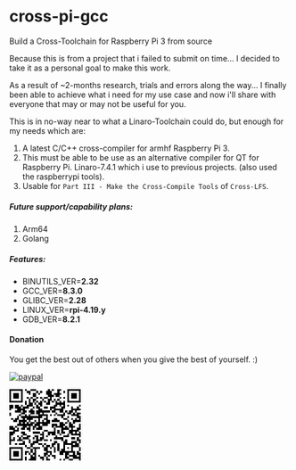 # cross-pi-gcc
Build a Cross-Toolchain for Raspberry Pi 3 from source

Because  this is from a project that i failed to submit on time... I decided to take it as a personal goal to make this work.

As a result of ~2-months research, trials and errors along the way... I finally been able to achieve what i need for my use case
 and now i'll share with everyone that may or may not be useful for you.
 
This is in no-way near to what a Linaro-Toolchain could do, but enough for my needs which are:
  1. A latest C/C++ cross-compiler for armhf Raspberry Pi 3.
  2. This must be able to be use as an alternative compiler for QT for Raspberry Pi. Linaro-7.4.1 which i use to previous projects.
    (also used the raspberrypi tools).
  3. Usable for `Part III - Make the Cross-Compile Tools` of `Cross-LFS`.
  
##### Future support/capability plans:
  1. Arm64
  2. Golang

##### Features:
 * BINUTILS_VER=__2.32__
 * GCC_VER=__8.3.0__
 * GLIBC_VER=__2.28__
 * LINUX_VER=__rpi-4.19.y__
 * GDB_VER=__8.2.1__





#### Donation
You get the best out of others when you give the best of yourself. :)

[![paypal](https://www.paypalobjects.com/en_US/i/btn/btn_donateCC_LG.gif)](https://www.paypal.com/cgi-bin/webscr?cmd=_s-xclick&hosted_button_id=MFLAEY2CXYTXG)

![QR paypal](https://raw.githubusercontent.com/a-DelaCruz/cross-pi-gcc/bc3e01e54bf90fccc3753686d3000d50e5d9fc07/QR_Code.png)
